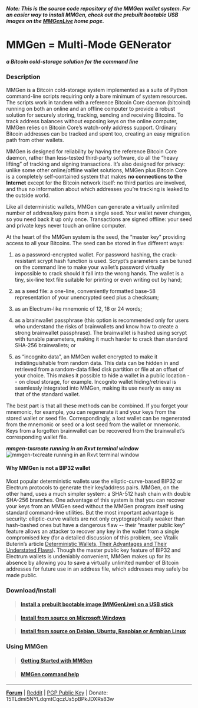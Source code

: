 ***Note: This is the source code repository of the MMGen wallet system.  For an
easier way to install MMGen, check out the prebuilt bootable USB images on the
[MMGenLive][8] home page.***

# MMGen = Multi-Mode GENerator

##### a Bitcoin cold-storage solution for the command line

### Description

MMGen is a Bitcoin cold-storage system implemented as a suite of Python
command-line scripts requiring only a bare minimum of system resources.  The
scripts work in tandem with a reference Bitcoin Core daemon (bitcoind) running
on both an online and an offline computer to provide a robust solution for
securely storing, tracking, sending and receiving Bitcoins.  To track address
balances without exposing keys on the online computer, MMGen relies on Bitcoin
Core’s watch-only address support.  Ordinary Bitcoin addresses can be tracked
and spent too, creating an easy migration path from other wallets.

MMGen is designed for reliability by having the reference Bitcoin Core daemon,
rather than less-tested third-party software, do all the “heavy lifting” of
tracking and signing transactions.  It’s also designed for privacy: unlike some
other online/offline wallet solutions, MMGen plus Bitcoin Core is a completely
self-contained system that makes **no connections to the Internet** except for
the Bitcoin network itself: no third parties are involved, and thus no
information about which addresses you’re tracking is leaked to the outside
world.

Like all deterministic wallets, MMGen can generate a virtually unlimited number
of address/key pairs from a single seed.  Your wallet never changes, so you need
back it up only once.  Transactions are signed offline: your seed and private
keys never touch an online computer.

At the heart of the MMGen system is the seed, the “master key” providing access
to all your Bitcoins.  The seed can be stored in five different ways:

  1. as a password-encrypted wallet.  For password hashing, the crack-resistant
	 scrypt hash function is used.  Scrypt’s parameters can be tuned on the
	 command line to make your wallet’s password virtually impossible to crack
	 should it fall into the wrong hands.  The wallet is a tiny, six-line text
	 file suitable for printing or even writing out by hand;

  2. as a seed file: a one-line, conveniently formatted base-58 representation
	 of your unencrypted seed plus a checksum;

  3. as an Electrum-like mnemonic of 12, 18 or 24 words;

  4. as a brainwallet passphrase (this option is recommended only for users who
	 understand the risks of brainwallets and know how to create a strong
	 brainwallet passphrase).  The brainwallet is hashed using scrypt with
	 tunable parameters, making it much harder to crack than standard SHA-256
	 brainwallets; or

  5. as “incognito data”, an MMGen wallet encrypted to make it indistinguishable
	 from random data.  This data can be hidden in and retrieved from a
	 random-data filled disk partition or file at an offset of your choice.
	 This makes it possible to hide a wallet in a public location -- on cloud
	 storage, for example.  Incognito wallet hiding/retrieval is seamlessly
	 integrated into MMGen, making its use nearly as easy as that of the
	 standard wallet.

The best part is that all these methods can be combined.  If you forget your
mnemonic, for example, you can regenerate it and your keys from the stored
wallet or seed file.  Correspondingly, a lost wallet can be regenerated from the
mnemonic or seed or a lost seed from the wallet or mnemonic.  Keys from a
forgotten brainwallet can be recovered from the brainwallet’s corresponding
wallet file.

***mmgen-txcreate running in an Rxvt terminal window***
![mmgen-txcreate running in an Rxvt terminal window][9]

#### Why MMGen is not a BIP32 wallet

Most popular deterministic wallets use the elliptic-curve-based BIP32 or
Electrum protocols to generate their key/address pairs.  MMGen, on the other
hand, uses a much simpler system: a SHA-512 hash chain with double SHA-256
branches.  One advantage of this system is that you can recover your keys from
an MMGen seed without the MMGen program itself using standard command-line
utilities.  But the most important advantage is security: elliptic-curve wallets
are not only cryptographically weaker than hash-bashed ones but have a dangerous
flaw -- their “master public key” feature allows an attacker to recover any key
in the wallet from a single compromised key (for a detailed discussion of this
problem, see Vitalik Buterin’s article [Deterministic Wallets, Their Advantages
and Their Understated Flaws][7]).  Though the master public key feature of BIP32
and Electrum wallets is undeniably convenient, MMGen makes up for its absence by
allowing you to save a virtually unlimited number of Bitcoin addresses for
future use in an address file, which addresses may safely be made public.


### Download/Install

> #### [Install a prebuilt bootable image (MMGenLive) on a USB stick][8]

> #### [Install from source on Microsoft Windows][1]

> #### [Install from source on Debian, Ubuntu, Raspbian or Armbian Linux][2]


### Using MMGen

> #### [Getting Started with MMGen][3]

> #### [MMGen command help][6]

- - - - - - - - - - - - - - - - - - - - - - - - - - - - - - - - - - - - - - -

[**Forum**][4] |
[Reddit][0] |
[PGP Public Key][5] |
Donate: 15TLdmi5NYLdqmtCqczUs5pBPkJDXRs83w

[0]: https://www.reddit.com/user/mmgen-py
[1]: https://github.com/mmgen/mmgen/wiki/Install-MMGen-on-Microsoft-Windows
[2]: https://github.com/mmgen/mmgen/wiki/Install-MMGen-on-Debian-or-Ubuntu-Linux
[3]: https://github.com/mmgen/mmgen/wiki/Getting-Started-with-MMGen
[4]: https://bitcointalk.org/index.php?topic=567069.0
[5]: https://github.com/mmgen/mmgen/wiki/MMGen-Signing-Key
[6]: https://github.com/mmgen/mmgen/wiki/MMGen-command-help
[7]: http://bitcoinmagazine.com/8396/deterministic-wallets-advantages-flaw/
[8]: https://github.com/mmgen/MMGenLive
[9]: https://cloud.githubusercontent.com/assets/6071028/20677261/6ccab1bc-b58a-11e6-8ab6-094f88befef2.jpg
